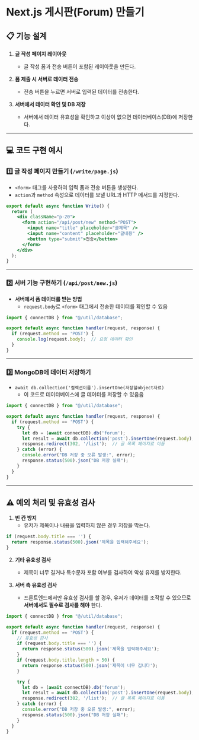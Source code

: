 
# Next.js 게시판(Forum) 만들기

## 📋 기능 설계

1. **글 작성 페이지 레이아웃**  
   - 글 작성 폼과 전송 버튼이 포함된 레이아웃을 만든다.

2. **폼 제출 시 서버로 데이터 전송**  
   - 전송 버튼을 누르면 서버로 입력된 데이터를 전송한다.

3. **서버에서 데이터 확인 및 DB 저장**  
   - 서버에서 데이터 유효성을 확인하고 이상이 없으면 데이터베이스(DB)에 저장한다.

---

## 💻 코드 구현 예시

### 1️⃣ 글 작성 페이지 만들기 (`/write/page.js`)

- `<form>` 태그를 사용하여 입력 폼과 전송 버튼을 생성한다.  
- `action`과 `method` 속성으로 데이터를 보낼 URL과 HTTP 메서드를 지정한다.

```jsx
export default async function Write() {
  return (
    <div className="p-20">
      <form action="/api/post/new" method="POST">
        <input name="title" placeholder="글제목" />
        <input name="content" placeholder="글내용" />
        <button type="submit">전송</button>
      </form>
    </div>
  );
}
```

---

### 2️⃣ 서버 기능 구현하기 (`/api/post/new.js`)

- **서버에서 폼 데이터를 받는 방법**  
  - `request.body`로 `<form>` 태그에서 전송한 데이터를 확인할 수 있음

```javascript
import { connectDB } from "@/util/database";

export default async function handler(request, response) {
  if (request.method == 'POST') {
    console.log(request.body);  // 요청 데이터 확인
  }
}
```

---

### 3️⃣ MongoDB에 데이터 저장하기

- `await db.collection('컬렉션이름').insertOne(저장할object자료)`  
  - 이 코드로 데이터베이스에 글 데이터를 저장할 수 있음음

```javascript
import { connectDB } from "@/util/database";

export default async function handler(request, response) {
  if (request.method == 'POST') {
    try {
      let db = (await connectDB).db('forum');
      let result = await db.collection('post').insertOne(request.body);
      response.redirect(302, '/list');  // 글 목록 페이지로 이동
    } catch (error) {
      console.error("DB 저장 중 오류 발생:", error);
      response.status(500).json("DB 저장 실패");
    }
  }
}
```

---

## ⚠️ 예외 처리 및 유효성 검사

1. **빈 칸 방지**  
   - 유저가 제목이나 내용을 입력하지 않은 경우 저장을 막는다.

```javascript
if (request.body.title === '') {
  return response.status(500).json('제목을 입력해주세요');
}
```

2. **기타 유효성 검사**  
   - 제목이 너무 길거나 특수문자 포함 여부를 검사하여 악성 유저를 방지한다.

3. **서버 측 유효성 검사**  
   - 프론트엔드에서만 유효성 검사를 할 경우, 유저가 데이터를 조작할 수 있으므로 **서버에서도 필수로 검사를 해야** 한다.

```javascript
import { connectDB } from "@/util/database";

export default async function handler(request, response) {
  if (request.method == 'POST') {
    // 유효성 검사
    if (request.body.title === '') {
      return response.status(500).json('제목을 입력해주세요');
    }
    if (request.body.title.length > 50) {
      return response.status(500).json('제목이 너무 깁니다');
    }

    try {
      let db = (await connectDB).db('forum');
      let result = await db.collection('post').insertOne(request.body);
      response.redirect(302, '/list');  // 글 목록 페이지로 이동
    } catch (error) {
      console.error("DB 저장 중 오류 발생:", error);
      response.status(500).json("DB 저장 실패");
    }
  }
}
```
